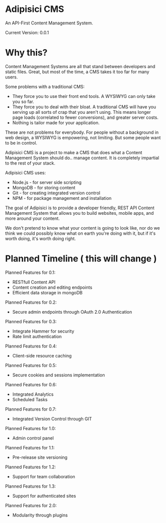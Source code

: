 
Adipisici CMS
===

An API-First Content Management System.

Current Version: 0.0.1


Why this?
===

Content Management Systems are all that stand between developers and static files.
Great, but most of the time, a CMS takes it too far for many users.

Some problems with a traditional CMS:
 * They force you to use their front end tools. A WYSIWYG can only take you so far.
 * They force you to deal with their bloat. A traditional CMS will have you serving up all sorts of crap that you aren't using. This means longer page loads (correlated to fewer conversions), and greater server costs.
 * Nothing is tailor made for your application.

These are not problems for everybody. For people without a background in web design, a WYSIWYG is empowering, not limiting. But some people want to be in control.

Adipisici CMS is a project to make a CMS that does what a Content Management System should do.. manage content. It is completely impartial to the rest of your stack.

Adipisici CMS uses:
 * Node.js - for server side scripting
 * MongoDB - for storing content
 * Git - for creating integrated version control
 * NPM - for package management and installation

The goal of Adipisici is to provide a developer friendly, REST API Content Management System that allows you to build websites, mobile apps, and more around your content.

We don't pretend to know what your content is going to look like, nor do we think we could possibly know what on earth you're doing with it, but if it's worth doing, it's worth doing right.


Planned Timeline ( this will change )
===


Planned Features for 0.1:
 * RESTfull Content API
 * Content creation and editing endpoints
 * Efficient data storage in mongoDB

Planned Features for 0.2:
 * Secure admin endpoints through OAuth 2.0 Authentication

Planned Features for 0.3:
 * Integrate Hammer for security
 * Rate limit authentication

Planned Features for 0.4:
 * Client-side resource caching

Planned Features for 0.5:
 * Secure cookies and sessions implementation

Planned Features for 0.6:
 * Integrated Analytics
 * Scheduled Tasks

Planned Features for 0.7:
 * Integrated Version Control through GIT

Planned Features for 1.0:
 * Admin control panel

Planned Features for 1.1:
 * Pre-release site versioning

Planned Features for 1.2:
 * Support for team collaboration

Planned Features for 1.3:
 * Support for authenticated sites

Planned Features for 2.0:
 * Modularity through plugins
